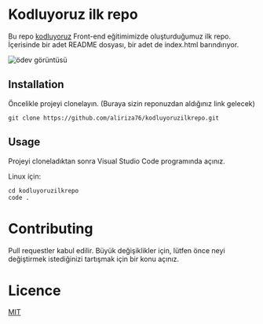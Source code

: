 # Kodluyoruz ilk repo
Bu repo [kodluyoruz](https://kodluyoruz.org) Front-end eğitimimizde oluşturduğumuz ilk repo. İçerisinde bir adet README dosyası, bir adet de index.html barındırıyor.

![ödev görüntüsü](https://github.com/aliriza76/kodluyoruzilkrepo/blob/main/img/odev.png)

## Installation
Öncelikle projeyi clonelayın. (Buraya sizin reponuzdan aldığınız link gelecek)
```
git clone https://github.com/aliriza76/kodluyoruzilkrepo.git
```
## Usage
Projeyi cloneladıktan sonra Visual Studio Code programında açınız.

Linux için:

```
cd kodluyoruzilkrepo
code .
```
# Contributing
Pull requestler kabul edilir. Büyük değişiklikler için, lütfen önce neyi değiştirmek istediğinizi tartışmak için bir konu açınız.

# Licence

[MIT](https://github.com/aliriza76/kodluyoruzilkrepo/blob/main/LICENSE)
